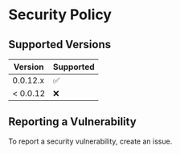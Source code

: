 # Security Policy

## Supported Versions

| Version  | Supported          |
| -------- | ------------------ |
| 0.0.12.x | :white_check_mark: |
| < 0.0.12 | :x:                |

## Reporting a Vulnerability

To report a security vulnerability, create an issue.
